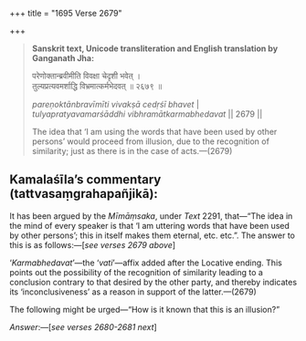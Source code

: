 +++
title = "1695 Verse 2679"

+++
> **Sanskrit text, Unicode transliteration and English translation by Ganganath Jha:** 
>
> परेणोक्तान्ब्रवीमीति विवक्षा चेदृशी भवेत् ।  
> तुल्यप्रत्यवमर्शाद्धि विभ्रमात्कर्मभेदवत् ॥ २६७९ ॥ 
>
> *pareṇoktānbravīmīti vivakṣā cedṛśī bhavet* \|  
> *tulyapratyavamarśāddhi vibhramātkarmabhedavat* \|\| 2679 \|\| 
>
> The idea that ‘I am using the words that have been used by other persons’ would proceed from illusion, due to the recognition of similarity; just as there is in the case of acts.—(2679)



## Kamalaśīla’s commentary (tattvasaṃgrahapañjikā):

It has been argued by the *Mīmāṃsaka*, under *Text* 2291, that—“The idea in the mind of every speaker is that ‘I am uttering words that have been used by other persons’; this in itself makes them eternal, etc. etc.”. The answer to this is as follows:—[*see verses 2679 above*]

‘*Karmabhedavat*’—the ‘*vati*’—affix added after the Locative ending. This points out the possibility of the recognition of similarity leading to a conclusion contrary to that desired by the other party, and thereby indicates its ‘inconclusiveness’ as a reason in support of the latter.—(2679)

The following might be urged—“How is it known that this is an illusion?”

*Answer*:—[*see verses 2680-2681 next*]


